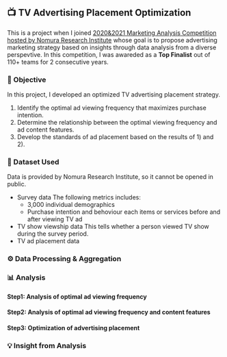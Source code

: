 ## 📺 TV Advertising Placement Optimization
This is a project when I joined [2020&2021 Marketing Analysis Competition hosted by Nomura Research Institute](https://www.is.nri.co.jp/contest/2021/report.html) whose goal is to propose advertising marketing strategy based on insights through data analysis from a diverse perspevtive.
In this competition, I was awareded as a **Top Finalist** out of 110+ teams for 2 consecutive years.

### 🎯 Objective
In this project, I developed an optimized TV advertising placement strategy.
1) Identify the optimal ad viewing frequency that maximizes purchase intention.
2) Determine the relationship between the optimal viewing frequency and ad content features.
3) Develop the standards of ad placement based on the results of 1) and 2).

### 📁 Dataset Used
Data is provided by Nomura Research Institute, so it cannot be opened in public.
- Survey data
The following metrics includes:
  - 3,000 individual demographics
  - Purchase intention and behoviour each items or services before and after viewing TV ad    
- TV show viewship data
This tells whether a person viewed TV show during the survey period.
- TV ad placement data

### ⚙️ Data Processing & Aggregation

### 📊 Analysis
#### Step1: Analysis of optimal ad viewing frequency

#### Step2: Analysis of optimal ad viewing frequency and content features

#### Step3: Optimization of advertising placement

### 💡 Insight from Analysis
